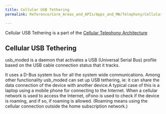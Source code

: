 ```yaml
---
title: Cellular USB Tethering
permalink: Reference/Core_Areas_and_APIs/Apps_and_MW/Telephony/Cellular_USB_Tethering/

---
```


Cellular USB Tethering is a part of the [Cellular Telephony
Architecture](/Reference/Core_Areas_and_APIs/Apps_and_MW/Telephony/Cellular_Telephony_Architecture)

## Cellular USB Tethering

usb\_moded is a daemon that activates a USB (Universal Serial Bus)
profile based on the USB cable connection status that it tracks.

It uses a D-Bus system bus for all the system wide communications. Among
other functionality usb\_moded can set up USB tethering, ie: it can
share the data connection of the device with another device.A typical
case of this is a laptop using a mobile phone for connecting to the
Internet. When a cellular network is used to access the Internet, oFono
is used to check if the device is roaming, and if so, if roaming is
allowed. (Roaming means using the cellular connection outside the home
subscription network.)
